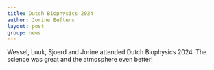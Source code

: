 ```yaml
---
title: Dutch Biophysics 2024
author: Jorine Eeftens
layout: post
group: news
---
```


Wessel, Luuk, Sjoerd and Jorine attended Dutch Biophysics 2024. The science was great and the atmosphere even better! 
